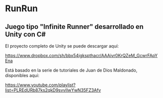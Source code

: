 RunRun
======

Juego tipo "Infinite Runner" desarrollado en Unity con C#
------

El proyecto completo de Unity se puede descargar aquí:

https://www.dropbox.com/sh/bbx54igkspthacr/AAAivr0KrQZeM_GcwrFApYEna

Está basado en la serie de tutoriales de Juan de Dios Maldonado, disponibles aqui:

https://www.youtube.com/playlist?list=PLREdURb87ks2qkD9svvlIwYwN35FZ3Afv
